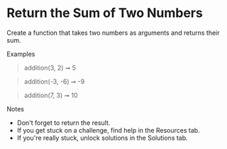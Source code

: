 # Return the Sum of Two Numbers

Create a function that takes two numbers as arguments and returns their sum.

Examples

> addition(3, 2) ➞ 5

> addition(-3, -6) ➞ -9

> addition(7, 3) ➞ 10


Notes
- Don't forget to return the result.
- If you get stuck on a challenge, find help in the Resources tab.
- If you're really stuck, unlock solutions in the Solutions tab.
